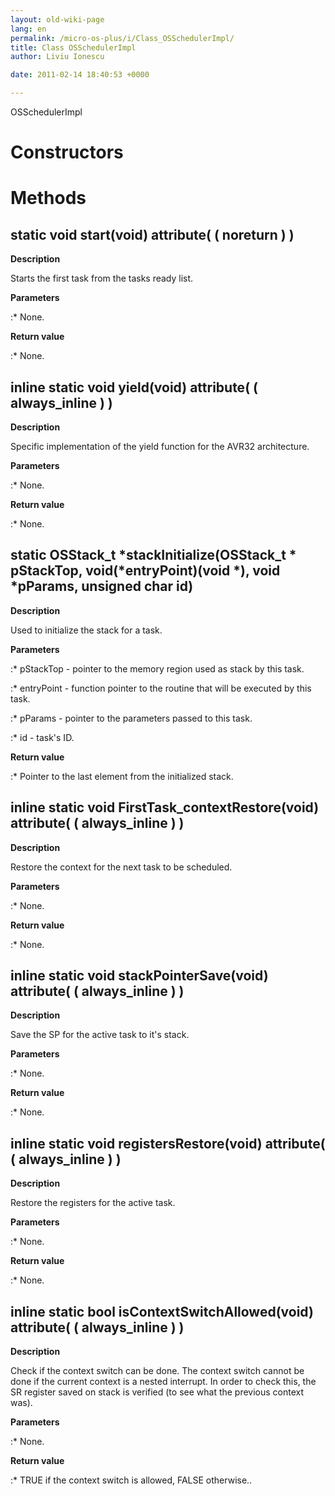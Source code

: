 ```yaml
---
layout: old-wiki-page
lang: en
permalink: /micro-os-plus/i/Class_OSSchedulerImpl/
title: Class OSSchedulerImpl
author: Liviu Ionescu

date: 2011-02-14 18:40:53 +0000

---
```


OSSchedulerImpl

Constructors
============

Methods
=======

static void start(void) __attribute__( ( noreturn ) )
---------------------------------------------------------

**Description**


Starts the first task from the tasks ready list.

**Parameters**

:\* None.

**Return value**

:\* None.

inline static void yield(void) __attribute__( ( always_inline ) )
----------------------------------------------------------------------

**Description**


Specific implementation of the yield function for the AVR32 architecture.

**Parameters**

:\* None.

**Return value**

:\* None.

static OSStack_t \*stackInitialize(OSStack_t \* pStackTop, void(\*entryPoint)(void \*), void \*pParams, unsigned char id)
---------------------------------------------------------------------------------------------------------------------------

**Description**


Used to initialize the stack for a task.

**Parameters**

:\* pStackTop - pointer to the memory region used as stack by this task.

:\* entryPoint - function pointer to the routine that will be executed by this task.

:\* pParams - pointer to the parameters passed to this task.

:\* id - task's ID.

**Return value**

:\* Pointer to the last element from the initialized stack.

inline static void FirstTask_contextRestore(void) __attribute__( ( always_inline ) )
------------------------------------------------------------------------------------------

**Description**


Restore the context for the next task to be scheduled.

**Parameters**

:\* None.

**Return value**

:\* None.

inline static void stackPointerSave(void) __attribute__( ( always_inline ) )
---------------------------------------------------------------------------------

**Description**


Save the SP for the active task to it's stack.

**Parameters**

:\* None.

**Return value**

:\* None.

inline static void registersRestore(void) __attribute__( ( always_inline ) )
---------------------------------------------------------------------------------

**Description**


Restore the registers for the active task.

**Parameters**

:\* None.

**Return value**

:\* None.

inline static bool isContextSwitchAllowed(void) __attribute__( ( always_inline ) )
---------------------------------------------------------------------------------------

**Description**


Check if the context switch can be done. The context switch cannot be done if the current context is a nested interrupt. In order to check this, the SR register saved on stack is verified (to see what the previous context was).

**Parameters**

:\* None.

**Return value**

:\* TRUE if the context switch is allowed, FALSE otherwise..
